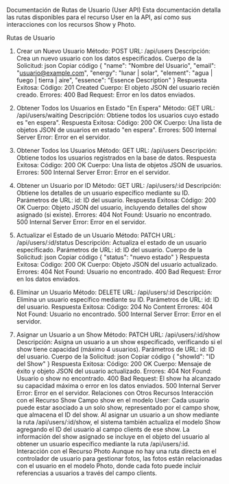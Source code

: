 Documentación de Rutas de Usuario (User API)
Esta documentación detalla las rutas disponibles para el recurso User en la API, así como sus interacciones con los recursos Show y Photo.

Rutas de Usuario

1. Crear un Nuevo Usuario
   Método: POST
   URL: /api/users
   Descripción: Crea un nuevo usuario con los datos especificados.
   Cuerpo de la Solicitud:
   json
   Copiar código
   {
   "name": "Nombre del Usuario",
   "email": "usuario@example.com",
   "energy": "lunar | solar",
   "element": "agua | fuego | tierra | aire",
   "essence": "Essence Description"
   }
   Respuesta Exitosa:
   Código: 201 Created
   Cuerpo: El objeto JSON del usuario recién creado.
   Errores:
   400 Bad Request: Error en los datos enviados.

2. Obtener Todos los Usuarios en Estado "En Espera"
   Método: GET
   URL: /api/users/waiting
   Descripción: Obtiene todos los usuarios cuyo estado es "en espera".
   Respuesta Exitosa:
   Código: 200 OK
   Cuerpo: Una lista de objetos JSON de usuarios en estado "en espera".
   Errores:
   500 Internal Server Error: Error en el servidor.

3. Obtener Todos los Usuarios
   Método: GET
   URL: /api/users
   Descripción: Obtiene todos los usuarios registrados en la base de datos.
   Respuesta Exitosa:
   Código: 200 OK
   Cuerpo: Una lista de objetos JSON de usuarios.
   Errores:
   500 Internal Server Error: Error en el servidor.

4. Obtener un Usuario por ID
   Método: GET
   URL: /api/users/:id
   Descripción: Obtiene los detalles de un usuario específico mediante su ID.
   Parámetros de URL:
   id: ID del usuario.
   Respuesta Exitosa:
   Código: 200 OK
   Cuerpo: Objeto JSON del usuario, incluyendo detalles del show asignado (si existe).
   Errores:
   404 Not Found: Usuario no encontrado.
   500 Internal Server Error: Error en el servidor.

5. Actualizar el Estado de un Usuario
   Método: PATCH
   URL: /api/users/:id/status
   Descripción: Actualiza el estado de un usuario especificado.
   Parámetros de URL:
   id: ID del usuario.
   Cuerpo de la Solicitud:
   json
   Copiar código
   {
   "status": "nuevo estado"
   }
   Respuesta Exitosa:
   Código: 200 OK
   Cuerpo: Objeto JSON del usuario actualizado.
   Errores:
   404 Not Found: Usuario no encontrado.
   400 Bad Request: Error en los datos enviados.

6. Eliminar un Usuario
   Método: DELETE
   URL: /api/users/:id
   Descripción: Elimina un usuario específico mediante su ID.
   Parámetros de URL:
   id: ID del usuario.
   Respuesta Exitosa:
   Código: 204 No Content
   Errores:
   404 Not Found: Usuario no encontrado.
   500 Internal Server Error: Error en el servidor.
7. Asignar un Usuario a un Show
   Método: PATCH
   URL: /api/users/:id/show
   Descripción: Asigna un usuario a un show especificado, verificando si el show tiene capacidad (máximo 4 usuarios).
   Parámetros de URL:
   id: ID del usuario.
   Cuerpo de la Solicitud:
   json
   Copiar código
   {
   "showId": "ID del Show"
   }
   Respuesta Exitosa:
   Código: 200 OK
   Cuerpo: Mensaje de éxito y objeto JSON del usuario actualizado.
   Errores:
   404 Not Found: Usuario o show no encontrado.
   400 Bad Request: El show ha alcanzado su capacidad máxima o error en los datos enviados.
   500 Internal Server Error: Error en el servidor.
   Relaciones con Otros Recursos
   Interacción con el Recurso Show
   Campo show en el modelo User:
   Cada usuario puede estar asociado a un solo show, representado por el campo show, que almacena el ID del show.
   Al asignar un usuario a un show mediante la ruta /api/users/:id/show, el sistema también actualiza el modelo Show agregando el ID del usuario al campo clients de ese show.
   La información del show asignado se incluye en el objeto del usuario al obtener un usuario específico mediante la ruta /api/users/:id.
   Interacción con el Recurso Photo
   Aunque no hay una ruta directa en el controlador de usuario para gestionar fotos, las fotos están relacionadas con el usuario en el modelo Photo, donde cada foto puede incluir referencias a usuarios a través del campo clients.
